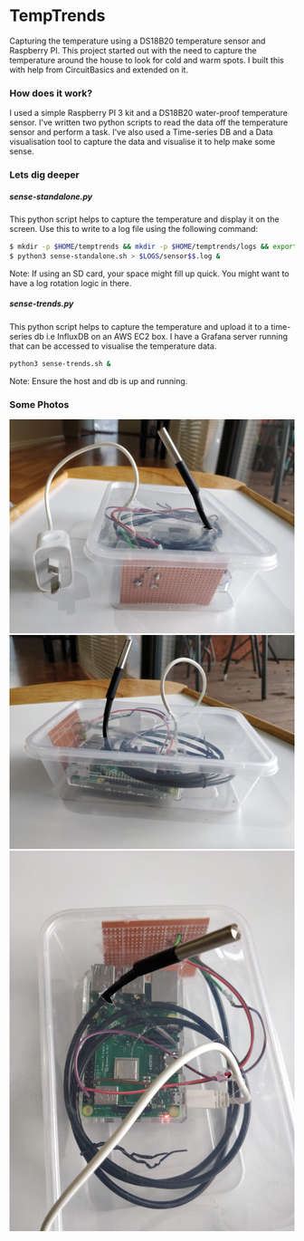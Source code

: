 # TempTrends
Capturing the temperature using a DS18B20 temperature sensor and Raspberry PI. This project started out with the need to capture the temperature around the house to look for cold and warm spots. I built this with help from CircuitBasics and extended on it. 

### How does it work?
I used a simple Raspberry PI 3 kit and a DS18B20 water-proof temperature sensor. I've written two python scripts to read the data off the temperature sensor and perform a task. 
I've also used a Time-series DB and a Data visualisation tool to capture the data and visualise it to help make some sense.

### Lets dig deeper
##### sense-standalone.py
This python script helps to capture the temperature and display it on the screen. Use this to write to a log file using the following command:

```bash
$ mkdir -p $HOME/temptrends && mkdir -p $HOME/temptrends/logs && export LOGS=$HOME/temptrends/logs;
$ python3 sense-standalone.sh > $LOGS/sensor$$.log &
```
Note: If using an SD card, your space might fill up quick. You might want to have a log rotation logic in there.

##### sense-trends.py
This python script helps to capture the temperature and upload it to a time-series db i.e InfluxDB on an AWS EC2 box. I have a Grafana server running that can be accessed to visualise the temperature data.

```bash
python3 sense-trends.sh &
```
Note: Ensure the host and db is up and running.

### Some Photos

![Photograph 1](photo1.jpg)
![Photograph 1](photo2.jpg)
![Photograph 1](photo3.jpg)




